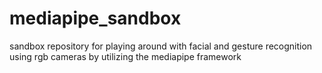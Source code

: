 # mediapipe_sandbox
sandbox repository for playing around with facial and gesture recognition using rgb cameras by utilizing the mediapipe framework
